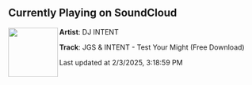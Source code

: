 ## Currently Playing on SoundCloud

[<img align="left" width="100" src="https://i1.sndcdn.com/artworks-AzkJAxqDipUV3y9I-buzPig-t500x500.jpg">](https://soundcloud.com/micky-deighton/jgs-intent-test-your-might)

**Artist**: DJ INTENT 

**Track**: JGS & INTENT - Test Your Might (Free Download)

Last updated at 2/3/2025, 3:18:59 PM
